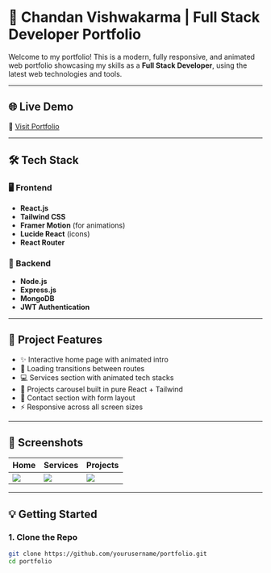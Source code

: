 # 🚀 Chandan Vishwakarma | Full Stack Developer Portfolio

Welcome to my portfolio! This is a modern, fully responsive, and animated web portfolio showcasing my skills as a **Full Stack Developer**, using the latest web technologies and tools.


---

## 🌐 Live Demo

🔗 [Visit Portfolio](https://cvlab.vercel.app/)

---

## 🛠️ Tech Stack

### 🖥️ Frontend
- **React.js**
- **Tailwind CSS**
- **Framer Motion** (for animations)
- **Lucide React** (icons)
- **React Router**

### 🔧 Backend
- **Node.js**
- **Express.js**
- **MongoDB**
- **JWT Authentication**

---

## 📁 Project Features

- ✨ Interactive home page with animated intro
- 🔄 Loading transitions between routes
- 💻 Services section with animated tech stacks
- 🎯 Projects carousel built in pure React + Tailwind
- 📩 Contact section with form layout
- ⚡ Responsive across all screen sizes

---

## 📸 Screenshots

| Home | Services | Projects |
|------|----------|----------|
| ![](./public/images/home-preview.png) | ![](./public/images/services-preview.png) | ![](./public/images/projects-preview.png) |

---

## 💡 Getting Started

### 1. Clone the Repo
```bash
git clone https://github.com/yourusername/portfolio.git
cd portfolio
